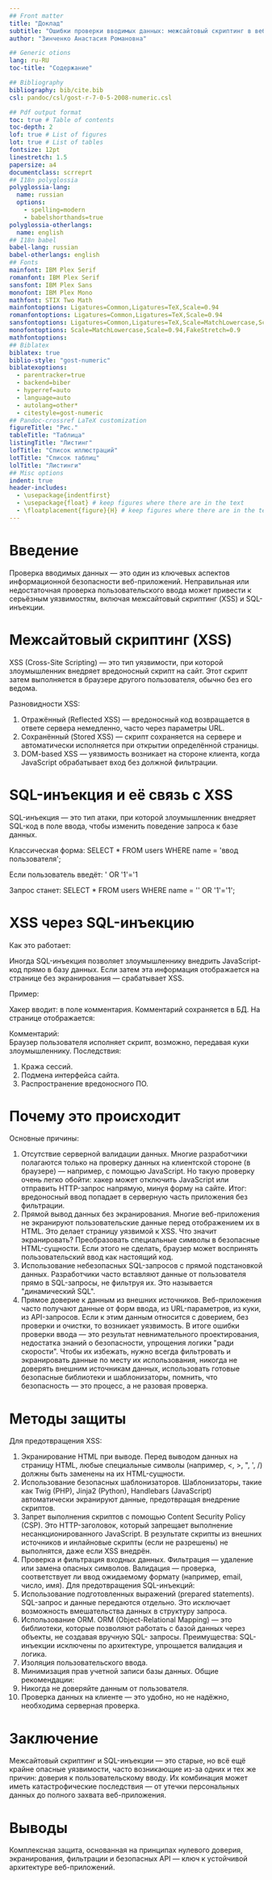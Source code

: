 ```yaml
---
## Front matter
title: "Доклад"
subtitle: "Ошибки проверки вводимых данных: межсайтовый скриптинг в веб-приложениях, межсайтовый скриптинг при наличии SQL-инъекции"
author: "Зинченко Анастасия Романовна"

## Generic otions
lang: ru-RU
toc-title: "Содержание"

## Bibliography
bibliography: bib/cite.bib
csl: pandoc/csl/gost-r-7-0-5-2008-numeric.csl

## Pdf output format
toc: true # Table of contents
toc-depth: 2
lof: true # List of figures
lot: true # List of tables
fontsize: 12pt
linestretch: 1.5
papersize: a4
documentclass: scrreprt
## I18n polyglossia
polyglossia-lang:
  name: russian
  options:
	- spelling=modern
	- babelshorthands=true
polyglossia-otherlangs:
  name: english
## I18n babel
babel-lang: russian
babel-otherlangs: english
## Fonts
mainfont: IBM Plex Serif
romanfont: IBM Plex Serif
sansfont: IBM Plex Sans
monofont: IBM Plex Mono
mathfont: STIX Two Math
mainfontoptions: Ligatures=Common,Ligatures=TeX,Scale=0.94
romanfontoptions: Ligatures=Common,Ligatures=TeX,Scale=0.94
sansfontoptions: Ligatures=Common,Ligatures=TeX,Scale=MatchLowercase,Scale=0.94
monofontoptions: Scale=MatchLowercase,Scale=0.94,FakeStretch=0.9
mathfontoptions:
## Biblatex
biblatex: true
biblio-style: "gost-numeric"
biblatexoptions:
  - parentracker=true
  - backend=biber
  - hyperref=auto
  - language=auto
  - autolang=other*
  - citestyle=gost-numeric
## Pandoc-crossref LaTeX customization
figureTitle: "Рис."
tableTitle: "Таблица"
listingTitle: "Листинг"
lofTitle: "Список иллюстраций"
lotTitle: "Список таблиц"
lolTitle: "Листинги"
## Misc options
indent: true
header-includes:
  - \usepackage{indentfirst}
  - \usepackage{float} # keep figures where there are in the text
  - \floatplacement{figure}{H} # keep figures where there are in the text
---
```


# Введение

Проверка вводимых данных — это один из ключевых аспектов информационной безопасности веб-приложений. Неправильная или недостаточная проверка пользовательского ввода может привести к серьёзным уязвимостям, включая межсайтовый скриптинг (XSS) и SQL-инъекции.

# Межсайтовый скриптинг (XSS)

XSS (Cross-Site Scripting) — это тип уязвимости, при которой злоумышленник внедряет вредоносный скрипт на сайт. Этот скрипт затем выполняется в браузере другого пользователя, обычно без его ведома.

Разновидности XSS:

1. Отражённый (Reflected XSS) — вредоносный код возвращается в ответе сервера немедленно, часто через параметры URL.
2. Сохранённый (Stored XSS) — скрипт сохраняется на сервере и автоматически исполняется при открытии определённой страницы.
3. DOM-based XSS — уязвимость возникает на стороне клиента, когда JavaScript обрабатывает вход без должной фильтрации.

# SQL-инъекция и её связь с XSS

SQL-инъекция — это тип атаки, при которой злоумышленник внедряет SQL-код в поле ввода, чтобы изменить поведение запроса к базе данных.

Классическая форма: SELECT * FROM users WHERE name = 'ввод пользователя';

Если пользователь введёт: ' OR '1'='1

Запрос станет: SELECT * FROM users WHERE name = '' OR '1'='1';

# XSS через SQL-инъекцию

Как это работает:

Иногда SQL-инъекция позволяет злоумышленнику внедрить JavaScript-код прямо в базу данных. Если затем эта информация отображается на странице без экранирования — срабатывает XSS.

Пример:

Хакер вводит: <script>stealCookies()</script> в поле комментария. Комментарий сохраняется в БД. На странице отображается: <div>Комментарий: <script>stealCookies()</script></div> Браузер пользователя исполняет скрипт, возможно, передавая куки злоумышленнику. 
Последствия:
1. Кража сессий.
2. Подмена интерфейса сайта.
3. Распространение вредоносного ПО.

# Почему это происходит

Основные причины:
1. Отсутствие серверной валидации данных. Многие разработчики полагаются только на проверку данных на клиентской стороне (в браузере) — например, с 
помощью JavaScript. Но такую проверку очень легко обойти: хакер может отключить JavaScript или отправить HTTP-запрос напрямую, минуя форму на сайте. Итог: 
вредоносный ввод попадает в серверную часть приложения без фильтрации.
2. Прямой вывод данных без экранирования. Многие веб-приложения не экранируют пользовательские данные перед отображением их в HTML. Это делает страницу 
уязвимой к XSS. Что значит экранировать? Преобразовать специальные символы в безопасные HTML-сущности. Если этого не сделать, браузер может воспринять 
пользовательский ввод как настоящий код.
3. Использование небезопасных SQL-запросов с прямой подстановкой данных. Разработчики часто вставляют данные от пользователя прямо в SQL-запросы, не 
фильтруя их. Это называется "динамический SQL".
4. Прямое доверие к данным из внешних источников. Веб-приложения часто получают данные от форм ввода, из URL-параметров, из куки, из API-запросов. Если к 
этим данным относится с доверием, без проверки и очистки, то возникает уязвимость. В итоге ошибки проверки ввода — это результат невнимательного
проектирования, недостатка знаний о безопасности, упрощения логики "ради скорости". Чтобы их избежать, нужно всегда фильтровать и экранировать данные по 
месту их использования, никогда не доверять внешним источникам данных, использовать готовые безопасные библиотеки и шаблонизаторы, помнить, что
безопасность — это процесс, а не разовая проверка.

# Методы защиты 

Для предотвращения XSS:
1. Экранирование HTML при выводе. Перед выводом данных на страницу HTML, любые специальные символы (например, <, >, ", ', /) должны быть заменены на их 
HTML-сущности.
2. Использование безопасных шаблонизаторов. Шаблонизаторы, такие как Twig (PHP), Jinja2 (Python), Handlebars (JavaScript) автоматически экранируют данные, 
предотвращая внедрение скриптов.
3. Запрет выполнения скриптов с помощью Content Security Policy (CSP). Это HTTP-заголовок, который запрещает выполнение несанкционированного JavaScript. 
В результате скрипты из внешних источников и инлайновые скрипты (если не разрешены) не выполнятся, даже если XSS внедрён.
4. Проверка и фильтрация входных данных. Фильтрация — удаление или замена опасных символов. Валидация — проверка, соответствует ли ввод ожидаемому формату 
(например, email, число, имя).
Для предотвращения SQL-инъекций:
1. Использование подготовленных выражений (prepared statements). SQL-запрос и данные передаются отдельно. Это исключает возможность вмешательства данных в 
структуру запроса.
2. Использование ORM. ORM (Object-Relational Mapping) — это библиотеки, которые позволяют работать с базой данных через объекты, не создавая вручную SQL-
запросы. Преимущества: SQL-инъекции исключены по архитектуре, упрощается валидация и логика.
3. Изоляция пользовательского ввода.
4. Минимизация прав учетной записи базы данных.
Общие рекомендации:
1. Никогда не доверяйте данным от пользователя.
2. Проверка данных на клиенте — это удобно, но не надёжно, необходима серверная проверка.

# Заключение

Межсайтовый скриптинг и SQL-инъекции — это старые, но всё ещё крайне опасные уязвимости, часто возникающие из-за одних и тех же причин: доверия к пользовательскому вводу. Их комбинация может иметь катастрофические последствия — от утечки персональных данных до полного захвата веб-приложения.

# Выводы 

Комплексная защита, основанная на принципах нулевого доверия, экранирования, фильтрации и безопасных API — ключ к устойчивой архитектуре веб-приложений.
